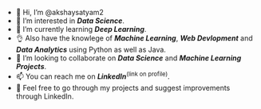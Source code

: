 - 👋 Hi, I’m @akshaysatyam2
- 👀 I’m interested in ***Data Science***.
- 🌱 I’m currently learning ***Deep Learning***.
- :ok_hand: Also have the knowlege of ***Machine Learning***, ***Web Devlopment*** and ***Data Analytics*** using Python as well as Java.
- 💞️ I’m looking to collaborate on ***Data Science*** and ***Machine Learning Projects***.
- 📫 You can reach me on ***LinkedIn***<sup>(link on profile)</sup>.
- :handshake: Feel free to go through my projects and suggest improvements through LinkedIn.

<!---
akshaysatyam2/akshaysatyam2 is a ✨ special ✨ repository because its `README.md` (this file) appears on your GitHub profile.
You can click the Preview link to take a look at your changes.
--->
